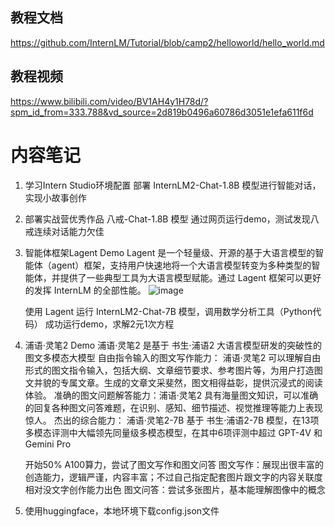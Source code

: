 ## 教程文档 ##
https://github.com/InternLM/Tutorial/blob/camp2/helloworld/hello_world.md
## 教程视频 ##
https://www.bilibili.com/video/BV1AH4y1H78d/?spm_id_from=333.788&vd_source=2d819b0496a60786d3051e1efa611f6d

# 内容笔记 #
1. 学习Intern Studio环境配置
   部署 InternLM2-Chat-1.8B 模型进行智能对话，实现小故事创作

2. 部署实战营优秀作品 八戒-Chat-1.8B 模型
   通过网页运行demo，测试发现八戒连续对话能力欠佳

3. 智能体框架Lagent Demo
   Lagent 是一个轻量级、开源的基于大语言模型的智能体（agent）框架，支持用户快速地将一个大语言模型转变为多种类型的智能体，并提供了一些典型工具为大语言模型赋能。通过 Lagent 框架可以更好的发挥 InternLM 的全部性能。
   ![image](https://github.com/noirblack/InternLM2/assets/9305115/8664267d-eb46-47ed-9508-8a3ef65fea43)

   使用 Lagent 运行 InternLM2-Chat-7B 模型，调用数学分析工具（Python代码）
   成功运行demo，求解2元1次方程

5. 浦语·灵笔2 Demo
   浦语·灵笔2 是基于 书生·浦语2 大语言模型研发的突破性的图文多模态大模型
   自由指令输入的图文写作能力： 浦语·灵笔2 可以理解自由形式的图文指令输入，包括大纲、文章细节要求、参考图片等，为用户打造图文并貌的专属文章。生成的文章文采斐然，图文相得益彰，提供沉浸式的阅读体验。
   准确的图文问题解答能力：浦语·灵笔2 具有海量图文知识，可以准确的回复各种图文问答难题，在识别、感知、细节描述、视觉推理等能力上表现惊人。
   杰出的综合能力： 浦语·灵笔2-7B 基于 书生·浦语2-7B 模型，在13项多模态评测中大幅领先同量级多模态模型，在其中6项评测中超过 GPT-4V 和 Gemini Pro

   开始50% A100算力，尝试了图文写作和图文问答
   图文写作：展现出很丰富的创造能力，逻辑严谨，内容丰富；不过自己指定配套图片跟文字的内容关联度相对没文字创作能力出色
   图文问答：尝试多张图片，基本能理解图像中的概念

7. 使用huggingface，本地环境下载config.json文件
